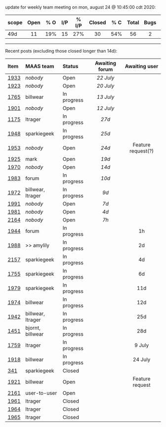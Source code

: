 update for weekly team meeting on mon, august 24 @ 10:45:00 cdt 2020:

| scope | Open |  % O  | I/P   | % I/P | Closed |  % C  | Total | Bugs | Features |	
|:------|:----:|:-----:|:-----:|:-----:|:------:|:-----:|:-----:|:----:|:--------:|
| 49d   |   11 |   19% |   15  |  27%  |    30  |   54% |    56 |    2 |        3 |

------
Recent posts (excluding those closed longer than 14d):

| Item | MAAS team | Status    | Awaiting forum | Awaiting user    |
|:-----|:----------|:----------|:----------:|:-----------:|
| [1933](https://discourse.maas.io/t/commission-a-single-remote-host/1933) | *nobody* | Open | *22 July* | |
| [1923](https://discourse.maas.io/t/adding-maas-rack-controller-from-different-rack/1923) | *nobody* | Open | *20 July* | |
| [1765](https://discourse.maas.io/t/how-to-prevent-maas-from-upgrading-a-machine-during-deployment/1765) | billwear | In progress | *13 July* | |
| [1901](https://discourse.maas.io/t/maas-lxd-pod-no-ram-and-cpu-available/1901) | *nobody* | Open | *12 July* | |
| [1175](https://discourse.maas.io/t/setting-mellanox-rx-and-tx-ring-sizes-with-maas/1175/2) | ltrager |  In progress | *27d* |   |
| [1948](https://discourse.maas.io/t/power-type-apc-in-maas-2-7-2-8-query-fails-but-on-off-works/1948) | sparkiegeek | In progress | *25d* | |
| [1953](https://discourse.maas.io/t/maas-bonded-vlan-interface/1953) | *nobody* | Open | *24d* | Feature request(?) |
| [1925](https://discourse.maas.io/t/maas-2-8-stable-named-stops-responding-to-maas-lookups/1925) | mark | Open | *19d* | |
| [1970](https://discourse.maas.io/t/future-feature-request-manage-the-baremetal-host-chassis-via-redfish/1970) | *nobody* | Open | *14d* | |
| [1983](https://discourse.maas.io/t/we-already-have-a-dns-server-can-we-still-use-maas/1983) | forum | In progress | *10d* | |
| [1972](https://discourse.maas.io/t/2-6-2-is-there-a-way-to-rename-imported-images-without-re-importing-the-actual-image/1972) | billwear, ltrager | In progress | *9d* | |
| [1991](https://discourse.maas.io/t/change-the-logo-or-theme-of-the-maas-dashboard/1991) | *nobody* | Open | *7d* | |
| [1981](https://discourse.maas.io/t/can-i-prevent-maas-from-changing-the-bmc-address/1981) | *nobody* | Open | *4d* | |
| [2164](https://discourse.maas.io/t/unable-to-update-storage-size-if-node-is-in-deployed-state/2164) | *nobody* | Open | *7h* | | 
| [1944](https://discourse.maas.io/t/cannot-commision-more-than-one-node-on-maas-2-8/1944) | forum | In progress | | 1h |
| [1988](https://discourse.maas.io/t/2-8-1-intermittent-slowness-on-lxds/1988) | >> amylily | In progress |  | 2d |
| [2157](https://discourse.maas.io/t/messed-up-maas-whiling-trying-to-upgrade-to-2-8/2157) | sparkiegeek | In progress | | 4d |
| [1755](https://discourse.maas.io/t/maas-config-across-local-and-cloud-servers/1755) | sparkiegeek | In progress |  | 6d |
| [1979](https://discourse.maas.io/t/machines-keep-failing-deployment-due-too-filenotfounderror-errno-2-no-such-file-or-directory-dev-disk-by-id/1979) | sparkiegeek | In progress | | 11d |
| [1974](https://discourse.maas.io/t/maas-integeration-with-rabbitmq/1974) | billwear | In progress | | 12d |
| [1942](https://discourse.maas.io/t/image-auto-sync-enablement/1942) | billwear, ltrager | In progress | | 25d |
| [1451](https://discourse.maas.io/t/maas-should-provide-an-easy-way-to-add-ppas-on-a-per-system-or-per-tag-basis/1451) | bjornt, billwear | In progress | | 28d | 
| [1759](https://discourse.maas.io/t/maas-os-deployment-is-failing-with-cloud-init-error/1759) | ltrager | In progress | | 9 July |
| [1918](https://discourse.maas.io/t/kvm-pod-and-maas-network-management/1918) | billwear | In progress |  | 24 July |
| [341](https://discourse.maas.io/t/no-wol-on-maas/341) | sparkiegeek | Closed | | |
| [1921](https://discourse.maas.io/t/add-support-for-raspberry-pi-4s/1921) | billwear | Open | | Feature request |
| [2161](https://discourse.maas.io/t/addressing-duplicate-uuids-hardware-uuid-in-maas-2-9/2161) | user-to-user | Open | | |
| [1961](https://discourse.maas.io/t/maas-2-7-2-00-maas-01-lshw-fail-issue/1961) | ltrager | Closed | | |
| [1964](https://discourse.maas.io/t/maas-images-recognized-as-network-trojan-by-ids-ips-udm-pro/1964) | ltrager | Closed | | |
| [1965](https://discourse.maas.io/t/maas-2-8-edge-modifying-uuid-reported-by-enlisting-node/1965) | ltrager | Closed | | |